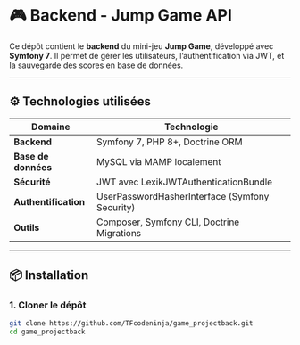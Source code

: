 # 🎮 Backend - Jump Game API

Ce dépôt contient le **backend** du mini-jeu **Jump Game**, développé avec **Symfony 7**. Il permet de gérer les utilisateurs, l’authentification via JWT, et la sauvegarde des scores en base de données.

---

## ⚙️ Technologies utilisées

| Domaine         | Technologie                              |
|-----------------|-------------------------------------------|
| **Backend**     | Symfony 7, PHP 8+, Doctrine ORM           |
| **Base de données** | MySQL via MAMP localement               |
| **Sécurité**    | JWT avec LexikJWTAuthenticationBundle     |
| **Authentification** | UserPasswordHasherInterface (Symfony Security) |
| **Outils**      | Composer, Symfony CLI, Doctrine Migrations|

---

## 📦 Installation

### 1. Cloner le dépôt

```bash
git clone https://github.com/TFcodeninja/game_projectback.git
cd game_projectback
